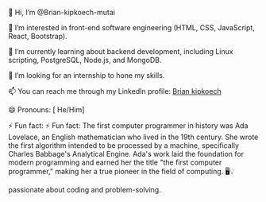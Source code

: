  👋 Hi, I’m @Brian-kipkoech-mutai

👀 I’m interested in front-end software engineering (HTML, CSS, JavaScript, React, Bootstrap).

🌱 I’m currently learning about backend development, including Linux scripting, PostgreSQL, Node.js, and MongoDB.

💞️ I’m looking for an internship to hone my skills.

📫 You can reach me through my LinkedIn profile: [Brian kipkoech](www.linkedin.com/in/brian-kipkoech-71b5b9248)

😄 Pronouns: [ He/Him]

⚡ Fun fact: ⚡ Fun fact: The first computer programmer in history was Ada Lovelace, an English mathematician who lived in the 19th century. She wrote the first algorithm intended to be processed by a machine, specifically Charles Babbage's Analytical Engine. Ada's work laid the foundation for modern programming and earned her the title "the first computer programmer," making her a true pioneer in the field of computing. 🖥️💡

 passionate about coding and problem-solving.

 
